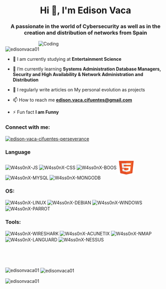 <h1 align="center">Hi 👋, I'm Edison Vaca </h1>

<h3 align="center">A passionate in the world of Cybersecurity as well as in the creation and distribution of networks from Spain</h3>

  <img align="right" alt="Coding" width="400" src="https://c.tenor.com/2uyENRmiUt0AAAAC/coding.gif">

<p align="left"> <img src="https://komarev.com/ghpvc/?username=edisonvaca01&label=Profile%20views&color=0e75b6&style=flat" alt="edisonvaca01" /> </p>


- 🔭 I am currently studying at **Entertainment Science**

- 🌱 I’m currently learning **Systems Administration Database Managers, Security and High Availability & Network Administration and Distribution**

- 📝 I regularly write articles on My personal evolution as projects

- 📫 How to reach me **edison.vaca.cifuentes@gmail.com**

- ⚡ Fun fact **I am Funny**

<h3 align= "left">Connect with me:</h3>
  
<a href="https://linkedin.com/in/edison-vaca-cifuentes-perseverance" target="blank"><img align="center" src="https://raw.githubusercontent.com/rahuldkjain/github-profile-readme-generator/master/src/images/icons/Social/linked-in-alt.svg" alt="edison-vaca-cifuentes-perseverance" height="30" width="40" /></a>
</p>

<div style="display:inline_block">
  
            
  <h3 align = "left">Language</h3>

  <img align="center" alt="W4ss0nX-JS" height="44" width="54" src="https://cdn.jsdelivr.net/gh/devicons/devicon/icons/javascript/javascript-original.svg"/>

  <img align="center" alt="W4ss0nX-CSS" height="44" width="54" src="https://cdn.jsdelivr.net/gh/devicons/devicon/icons/css3/css3-original.svg"/>

  <img align="center" alt="W4ss0nX-BOOS" height="44" width="54" src="https://cdn.jsdelivr.net/gh/devicons/devicon/icons/bootstrap/bootstrap-original.svg"/>

  <img align="center" alt="W4ss0nX-HTML" height="44" width="54" src="https://raw.githubusercontent.com/devicons/devicon/master/icons/html5/html5-original.svg"/>

  <img align="center" alt="W4ss0nX-MYSQL" height="44" width="54" src="https://cdn.jsdelivr.net/gh/devicons/devicon/icons/mysql/mysql-original-wordmark.svg"/>

  <img align="center" alt="W4ss0nX-MONGODB" height="44" width="54" src="https://cdn.jsdelivr.net/gh/devicons/devicon/icons/mongodb/mongodb-original-wordmark.svg"/>
  

  <h3 align="left">OS:</h3>

  <img align="center" alt="W4ss0nX-LINUX" height="44" width="54" src="https://cdn.jsdelivr.net/gh/devicons/devicon/icons/linux/linux-original.svg">

  <img align="center" alt="W4ss0nX-DEBIAN" height="44" width="54" src="https://cdn.jsdelivr.net/gh/devicons/devicon/icons/debian/debian-original.svg" />

  <img align="center" alt="W4ss0nX-WINDOWS" height="44" width="54" src="https://cdn.jsdelivr.net/gh/devicons/devicon/icons/windows8/windows8-original.svg">

  <img align="center" alt="W4ss0nX-PARROT" height="44" width="54" src="https://upload.wikimedia.org/wikipedia/commons/4/45/Parrot_Logo.png" />
  

  <h3 align="left">Tools:</h3>

  <img align="center" alt="W4ss0nX-WIRESHARK"  height="44" width="54" src="https://www.wireshark.org/assets/images/sflogo.png" />

  <img align="center" alt="W4ss0nX-ACUNETIX"  height="44" width="54" src="https://upload.wikimedia.org/wikipedia/commons/a/a4/Acunetix_logo.png" />

  <img align="center" alt="W4ss0nX-NMAP"  height="44" width="54" src="https://nmap.org/images/sitelogo.png" />
  
  <img align="center" alt="W4ss0nX-LANGUARD"  height="44" width="54" src="http://www.techtalk.gfi.com/wp-content/uploads/2012/07/languard-blog-launch-3.jpg"/>

  <img align="center" alt="W4ss0nX-NESSUS"  height="44" width="54" src="https://gdm-catalog-fmapi-prod.imgix.net/ProductLogo/5c5a52bf-7df5-4ea3-98ef-6d51f8d80c6d.png?auto=format&q=50&w=128&h=128&fit=max&dpr=3"/>
  
  <br><br><br>
                                                                                                   
</div>


<p><img align="left" src="https://github-readme-stats.vercel.app/api/top-langs?username=edisonvaca01&show_icons=true&locale=en&layout=compact" alt="edisonvaca01" /></p>


<p>&nbsp;<img align="center" src="https://github-readme-stats.vercel.app/api?username=edisonvaca01&show_icons=true&locale=en" alt="edisonvaca01" /></p>


<p><img align="center" src="https://github-readme-streak-stats.herokuapp.com/?user=edisonvaca01&" alt="edisonvaca01" /></p>



